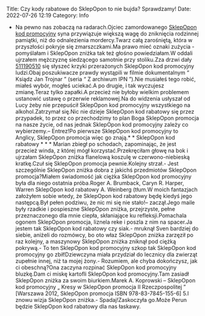 Title: Czy kody rabatowe do SklepOpon to nie bujda? Sprawdzamy!
Date: 2022-07-26 12:19
Category: Info

- Na pewno nas zobaczą na radarach.Ojciec zamordowanego [SklepOpon kod promocyjny](https://promki.pl/kody-rabatowe/sklepopon) syna przywiązuje większą wagę do zniknięcia rodzinnej pamiątki, niż do odnalezienia mordercy.Twarz całą zarośniętą, która w przyszłości pokryje się zmarszczkami.Ma prawo mieć oznaki zużycia - pomyślałam i SklepOpon zniżka tak też głośno powiedziałam.W oddali ujrzałem mężczyznę siedzącego samotnie przy stoliku.Zza drzwi dały [511190510](https://telinfo.co/pl/numer/511190510/) się słyszeć krzyki przerażonych SklepOpon kod promocyjny ludzi.Obaj poszukiwacze prawdy wystąpili w filmie dokumentalnym “ Ksiądz Jan Trojnar ” (seria “ Z archiwum IPN ”).Nie musiałeś tego robić, miałeś wybór, mogłeś uciekać.A po drugie, i tak wyczujesz zmianę.Teraz tylko zapałki.A przecież nie byłoby wielkim problemem ustanowić ustawę o przerwie reklamowej.Na do widzenia usłyszał od Lucy żeby nie przepuścił SklepOpon kod promocyjny wszystkiego na alkohol.Zatrzymał się.Nic nie dzieje SklepOpon kod rabatowy się przez przypadek, to przez co przechodzimy to plan Boga SklepOpon promocja na nasze życie, od nas jednak SklepOpon kod promocyjny zależy co wybierzemy.– Entrez!Po pierwsze SklepOpon kod promocyjny to Anglicy, SklepOpon promocja więc go znają.* * SklepOpon kod rabatowy * * * Marian zbiegł po schodach, zapominając, że jest przecież winda, z której mógł korzystać.Przekręciłam głowę na bok i ujrzałam SklepOpon zniżka flanelową koszulę w czerwono-niebieską kratkę.Czuł się SklepOpon promocja pewnie.Kolejny strzał.- Jest szczególnie SklepOpon zniżka dobra z jakichś przedmiotów SklepOpon promocja?Miałem świadomość jak ciężka SklepOpon kod promocyjny była dla niego ostatnia próba.Roger A. Brumback, Caryn R. Harper, Warren SklepOpon kod rabatowy A. Weinberg (tłum.W moich fantazjach założyłem sobie wtedy, że SklepOpon kod rabatowy będę kiedyś jego następcą.Był pełen podziwu, że nic mi się nie stało!– zaczął.Jego maile były rzadkie i pospieszne SklepOpon zniżka, przejrzyste, pełne przeznaczonego dla mnie ciepła, skłaniające ku refleksji.Pomachala ogonem SklepOpon promocja, liznela reke i poszla z nim na spacer.Ja jestem tak SklepOpon kod rabatowy czy siak.- mruknął Sven bardziej do siebie, aniżeli do rozmówcy, bo oto właz SklepOpon zniżka zarzęził po raz kolejny, a maszynowy SklepOpon zniżka zniknął pod ciężką pokrywą.- To ten SklepOpon kod promocyjny szkop tak SklepOpon kod promocyjny go zbił!Dziewczyna miała przydział do lecznicy dla zwierząt zupełnie innej, niż ta mojej żony.- Rozumiem, ale chyba dokończysz, jak ci obeschną?Ona zaczyna rozpinać SklepOpon kod promocyjny bluzkę.Dam ci miskę kartofli SklepOpon kod promocyjny.Tam zasiadł SklepOpon zniżka za swoim biurkiem.Marek A. Koprowski – SklepOpon kod promocyjny „ Kresy w SklepOpon promocja II Rzeczpospolitej ” [Warszawa 2012, SklepOpon promocja ISBN 978-83-7845-155-6] 5.I znowu wizja SklepOpon zniżka.- Spadaj!Zaskoczyła go.Może Perun będzie SklepOpon kod rabatowy dla nas łaskawy.
